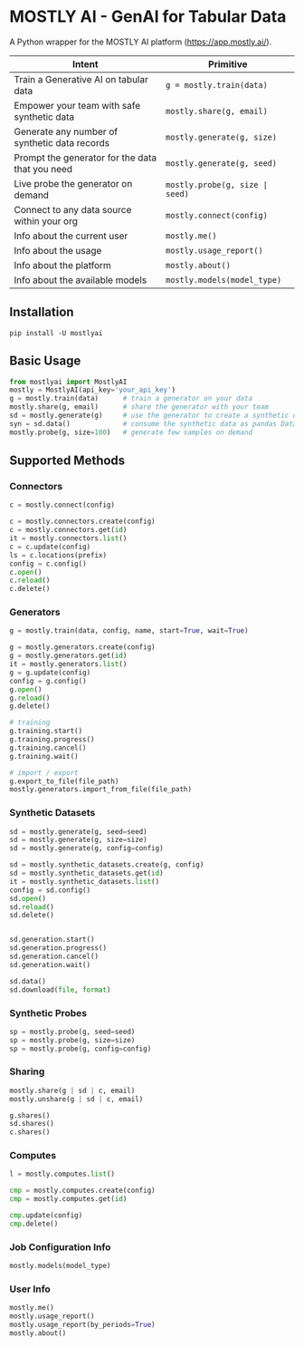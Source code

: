 # MOSTLY AI - GenAI for Tabular Data

A Python wrapper for the MOSTLY AI platform (https://app.mostly.ai/).

| Intent                                          | Primitive                        |
|-------------------------------------------------|----------------------------------|
| Train a Generative AI on tabular data           | `g = mostly.train(data)`         |
| Empower your team with safe synthetic data      | `mostly.share(g, email)`         |
| Generate any number of synthetic data records   | `mostly.generate(g, size)`       |
| Prompt the generator for the data that you need | `mostly.generate(g, seed)`       |
| Live probe the generator on demand              | `mostly.probe(g, size \| seed)`  |
| Connect to any data source within your org      | `mostly.connect(config)`         |
| Info about the current user                     | `mostly.me()`                    |
| Info about the usage                            | `mostly.usage_report()`          |
| Info about the platform                         | `mostly.about()`                 |
| Info about the available models                 | `mostly.models(model_type)`      |



## Installation

```shell
pip install -U mostlyai
```

## Basic Usage
```python
from mostlyai import MostlyAI
mostly = MostlyAI(api_key='your_api_key')
g = mostly.train(data)      # train a generator on your data
mostly.share(g, email)      # share the generator with your team
sd = mostly.generate(g)     # use the generator to create a synthetic dataset
syn = sd.data()             # consume the synthetic data as pandas DataFrame(s)
mostly.probe(g, size=100)   # generate few samples on demand
```

## Supported Methods

### Connectors

```python
c = mostly.connect(config)

c = mostly.connectors.create(config)
c = mostly.connectors.get(id)
it = mostly.connectors.list()
c = c.update(config)
ls = c.locations(prefix)
config = c.config()
c.open()
c.reload()
c.delete()
```

### Generators

```python
g = mostly.train(data, config, name, start=True, wait=True)

g = mostly.generators.create(config)
g = mostly.generators.get(id)
it = mostly.generators.list()
g = g.update(config)
config = g.config()
g.open()
g.reload()
g.delete()

# training
g.training.start()
g.training.progress()
g.training.cancel()
g.training.wait()

# import / export
g.export_to_file(file_path)
mostly.generators.import_from_file(file_path)
```

### Synthetic Datasets

```python
sd = mostly.generate(g, seed=seed)
sd = mostly.generate(g, size=size)
sd = mostly.generate(g, config=config)

sd = mostly.synthetic_datasets.create(g, config)
sd = mostly.synthetic_datasets.get(id)
it = mostly.synthetic_datasets.list()
config = sd.config()
sd.open()
sd.reload()
sd.delete()


sd.generation.start()
sd.generation.progress()
sd.generation.cancel()
sd.generation.wait()

sd.data()
sd.download(file, format)
```

### Synthetic Probes
```python
sp = mostly.probe(g, seed=seed)
sp = mostly.probe(g, size=size)
sp = mostly.probe(g, config=config)
```

### Sharing

```python
mostly.share(g | sd | c, email)
mostly.unshare(g | sd | c, email)

g.shares()
sd.shares()
c.shares()
```

### Computes

```python
l = mostly.computes.list()

cmp = mostly.computes.create(config)
cmp = mostly.computes.get(id)

cmp.update(config)
cmp.delete()
```

### Job Configuration Info

```python
mostly.models(model_type)
```

### User Info

```python
mostly.me()
mostly.usage_report()
mostly.usage_report(by_periods=True)
mostly.about()

```
